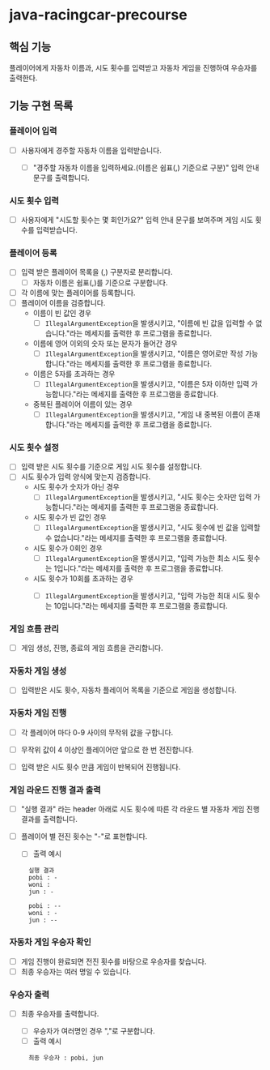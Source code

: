 # java-racingcar-precourse


## 핵심 기능
플레이어에게 자동차 이름과, 시도 횟수를 입력받고 자동차 게임을 진행하여 우승자를 출력한다.


## 기능 구현 목록


### 플레이어 입력
- [ ] 사용자에게 경주할 자동차 이름을 입력받습니다.
    - [ ] "경주할 자동차 이름을 입력하세요.(이름은 쉼표(,) 기준으로 구분)" 입력 안내 문구를 출력합니다. 


### 시도 횟수 입력
  - [ ] 사용자에게 "시도할 횟수는 몇 회인가요?" 입력 안내 문구를 보여주며 게임 시도 횟수를 입력받습니다.


### 플레이어 등록
- [ ] 입력 받은 플레이어 목록을 (,) 구분자로 분리합니다.
  - [ ] 자동차 이름은 쉼표(,)를 기준으로 구분합니다.
- [ ] 각 이름에 맞는 플레이어를 등록합니다.
- [ ] 플레이어 이름을 검증합니다.
  - 이름이 빈 값인 경우
    - [ ] ```IllegalArgumentException```을 발생시키고, "이름에 빈 값을 입력할 수 없습니다."라는 메세지를 출력한 후 프로그램을 종료합니다.
  - 이름에 영어 이외의 숫자 또는 문자가 들어간 경우
    - [ ] ```IllegalArgumentException```을 발생시키고, "이름은 영어로만 작성 가능합니다."라는 메세지를 출력한 후 프로그램을 종료합니다. 
  - 이름은 5자를 초과하는 경우
    - [ ] ```IllegalArgumentException```을 발생시키고, "이름은 5자 이하만 입력 가능합니다."라는 메세지를 출력한 후 프로그램을 종료합니다. 
  - 중복된 플레이어 이름이 있는 경우
    - [ ] ```IllegalArgumentException```을 발생시키고, "게임 내 중복된 이름이 존재합니다."라는 메세지를 출력한 후 프로그램을 종료합니다.

### 시도 횟수 설정
- [ ] 입력 받은 시도 횟수를 기준으로 게임 시도 횟수를 설정합니다.
- [ ] 시도 횟수가 입력 양식에 맞는지 검증합니다.
  - 시도 횟수가 숫자가 아닌 경우
    - [ ] ```IllegalArgumentException```을 발생시키고, "시도 횟수는 숫자만 입력 가능합니다."라는 메세지를 출력한 후 프로그램을 종료합니다.
  - 시도 횟수가 빈 값인 경우
    - [ ] ```IllegalArgumentException```을 발생시키고, "시도 횟수에 빈 값을 입력할 수 없습니다."라는 메세지를 출력한 후 프로그램을 종료합니다.
  - 시도 횟수가 0회인 경우
    - [ ] ```IllegalArgumentException```을 발생시키고, "입력 가능한 최소 시도 횟수는 1입니다."라는 메세지를 출력한 후 프로그램을 종료합니다.
  - 시도 횟수가 10회를 초과하는 경우
    - [ ] ```IllegalArgumentException```을 발생시키고, "입력 가능한 최대 시도 횟수는 10입니다."라는 메세지를 출력한 후 프로그램을 종료합니다.


### 게임 흐름 관리
- [ ] 게임 생성, 진행, 종료의 게임 흐름을 관리합니다.


### 자동차 게임 생성
- [ ] 입력받은 시도 횟수, 자동차 플레이어 목록을 기준으로 게임을 생성합니다.


### 자동차 게임 진행
- [ ] 각 플레이어 마다 0-9 사이의 무작위 값을 구합니다. 
- [ ] 무작위 값이 4 이상인 플레이어만 앞으로 한 번 전진합니다.
- [ ] 입력 받은 시도 횟수 만큼 게임이 반복되어 진행됩니다.


### 게임 라운드 진행 결과 출력
- [ ] "실행 결과" 라는 header 아래로 시도 횟수에 따른 각 라운드 별 자동차 게임 진행 결과를 출력합니다.
- [ ] 플레이어 별 전진 횟수는 "-"로 표현합니다.
  - [ ] 출력 예시
  ```
    실행 결과
    pobi : -
    woni :
    jun : -

    pobi : --
    woni : -
    jun : --
  ```


### 자동차 게임 우승자 확인
- [ ] 게임 진행이 완료되면 전진 횟수를 바탕으로 우승자를 찾습니다.
- [ ] 최종 우승자는 여러 명일 수 있습니다.

### 우승자 출력
- [ ] 최종 우승자를 출력합니다.
  - [ ] 우승자가 여러명인 경우 ","로 구분합니다.
  - [ ] 출력 예시
  ```
    최종 우승자 : pobi, jun
  ```



